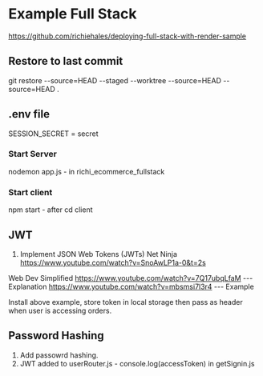 # Example Full Stack

<https://github.com/richiehales/deploying-full-stack-with-render-sample>

## Restore to last commit

git restore --source=HEAD --staged --worktree --source=HEAD --source=HEAD .

## .env file

SESSION_SECRET =    secret

### Start Server

nodemon app.js - in richi_ecommerce_fullstack

### Start client

npm start - after cd client

## JWT

1. Implement JSON Web Tokens (JWTs)
Net Ninja
<https://www.youtube.com/watch?v=SnoAwLP1a-0&t=2s>

Web Dev Simplified
<https://www.youtube.com/watch?v=7Q17ubqLfaM> --- Explanation
<https://www.youtube.com/watch?v=mbsmsi7l3r4> --- Example

Install above example, store token in local storage then pass as header when user is accessing orders.

## Password Hashing

1. Add passowrd hashing.
2. JWT added to userRouter.js - console.log(accessToken) in getSignin.js
